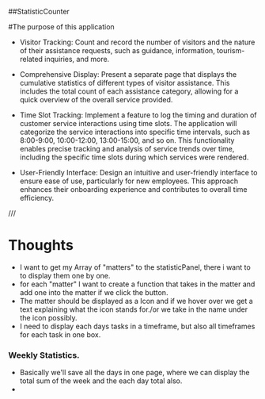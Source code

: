##StatisticCounter

#The purpose of this application

- Visitor Tracking: Count and record the number of visitors and the nature of their assistance requests, such as guidance, information, tourism-related inquiries, and more.

- Comprehensive Display: Present a separate page that displays the cumulative statistics of different types of visitor assistance. This includes the total count of each assistance category, allowing for a quick overview of the overall service provided.

- Time Slot Tracking: Implement a feature to log the timing and duration of customer service interactions using time slots. The application will categorize the service interactions into specific time intervals, such as 8:00-9:00, 10:00-12:00, 13:00-15:00, and so on. This functionality enables precise tracking and analysis of service trends over time, including the specific time slots during which services were rendered.

- User-Friendly Interface: Design an intuitive and user-friendly interface to ensure ease of use, particularly for new employees. This approach enhances their onboarding experience and contributes to overall time efficiency.

///

# Thoughts

- I want to get my Array of "matters" to the statisticPanel, there i want to to display them one by one.
- for each "matter" I want to create a function that takes in the matter and add one into the matter if we click the button.
- The matter should be displayed as a Icon and if we hover over we get a text explaining what the icon stands for./or we take in the name under the icon possibly.
- I need to display each days tasks in a timeframe, but also all timeframes for each task in one box.

### Weekly Statistics.

- Basically we'll save all the days in one page, where we can display the total sum of the week and the each day total also.
-
